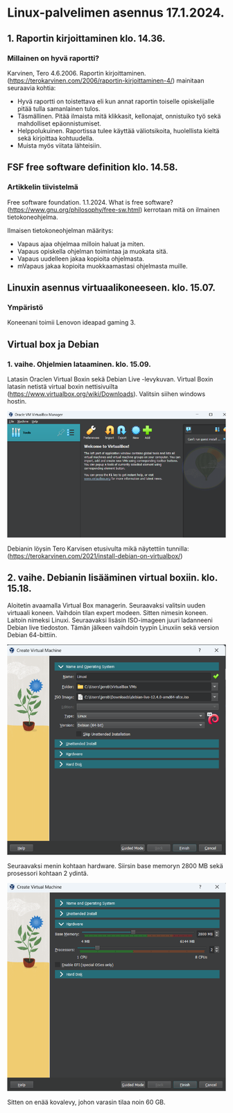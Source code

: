 # Linux-palvelimen asennus 17.1.2024.

## 1. Raportin kirjoittaminen klo. 14.36.

### Millainen on hyvä raportti?

Karvinen, Tero 4.6.2006. Raportin kirjoittaminen. (https://terokarvinen.com/2006/raportin-kirjoittaminen-4/) mainitaan seuraavia kohtia:

- Hyvä raportti on toistettava eli kun annat raportin toiselle opiskelijalle pitää tulla samanlainen tulos.
- Täsmällinen. Pitää ilmaista mitä klikkasit, kellonajat, onnistuiko työ sekä mahdolliset epäonnistumiset.
- Helppolukuinen. Raportissa tulee käyttää väliotsikoita, huolellista kieltä sekä kirjoittaa kohtuudella.
- Muista myös viitata lähteisiin. 

## FSF free software definition klo. 14.58.

### Artikkelin tiivistelmä

Free software foundation. 1.1.2024. What is free software? (https://www.gnu.org/philosophy/free-sw.html) kerrotaan mitä on ilmainen tietokoneohjelma.

 Ilmaisen tietokoneohjelman määritys:
 - Vapaus ajaa ohjelmaa milloin haluat ja miten.
 - Vapaus opiskella ohjelman toimintaa ja muokata sitä.
 - Vapaus uudelleen jakaa kopioita ohjelmasta.
 - mVapaus jakaa kopioita muokkaamastasi ohjelmasta muille.

## Linuxin asennus virtuaalikoneeseen. klo. 15.07.

### Ympäristö

Koneenani toimii Lenovon ideapad gaming 3.

## Virtual box ja Debian

### 1. vaihe. Ohjelmien lataaminen. klo. 15.09.

Latasin Oraclen Virtual Boxin sekä Debian Live -levykuvan.
Virtual Boxin latasin netistä virtual boxin nettisivuilta (https://www.virtualbox.org/wiki/Downloads). Valitsin siihen windows hostin.

![Virtual Box alkunäkymä](VirtualBox.png) 

Debianin löysin Tero Karvisen etusivulta mikä näytettiin tunnilla: (https://terokarvinen.com/2021/install-debian-on-virtualbox/) 

## 2. vaihe. Debianin lisääminen virtual boxiin. klo. 15.18.

Aloitetin avaamalla Virtual Box managerin. Seuraavaksi valitsin uuden virtuaali koneen. Vaihdoin tilan expert modeen. Sitten nimesin koneen. Laitoin nimeksi Linuxi. Seuraavaksi lisäsin ISO-imageen juuri ladanneeni Debian live tiedoston. Tämän jälkeen vaihdoin tyypin Linuxiin sekä version Debian 64-bittiin. 

![Debianin lisäys](debianlisaus.png) 

Seuraavaksi menin kohtaan hardware. Siirsin base memoryn 2800 MB sekä prosessori kohtaan 2 ydintä.

![Hardware kohta](hw.png) 

Sitten on enää kovalevy, johon varasin tilaa noin 60 GB.




